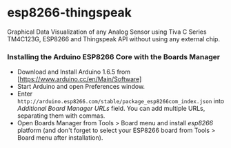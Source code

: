 # esp8266-thingspeak

Graphical Data Visualization of any Analog Sensor using Tiva C Series TM4C123G, ESP8266 and Thingspeak API without using any external chip.

### Installing the Arduino ESP8266 Core with the Boards Manager ###

- Download and Install Arduino 1.6.5 from [https://www.arduino.cc/en/Main/Software]
- Start Arduino and open Preferences window.
- Enter ```http://arduino.esp8266.com/stable/package_esp8266com_index.json``` into *Additional Board Manager URLs* field. You can add multiple URLs, separating them with commas.
- Open Boards Manager from Tools > Board menu and install *esp8266* platform (and don't forget to select your ESP8266 board from Tools > Board menu after installation).
